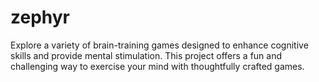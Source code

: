 # zephyr
Explore a variety of brain-training games designed to enhance cognitive skills and provide mental stimulation. This project offers a fun and challenging way to exercise your mind with thoughtfully crafted games.
